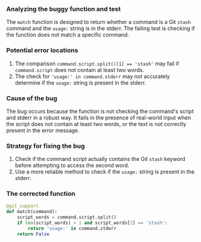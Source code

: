 ### Analyzing the buggy function and test
The `match` function is designed to return whether a command is a Git `stash` command and the `usage:` string is in the stderr. The failing test is checking if the function does not match a specific command.

### Potential error locations
1. The comparison `command.script.split()[1] == 'stash'` may fail if `command.script` does not contain at least two words.
2. The check for `'usage:' in command.stderr` may not accurately determine if the `usage:` string is present in the stderr.

### Cause of the bug
The bug occurs because the function is not checking the command's script and stderr in a robust way. It fails in the presence of real-world input when the script does not contain at least two words, or the text is not correctly present in the error message.

### Strategy for fixing the bug
1. Check if the command script actually contains the Git `stash` keyword before attempting to access the second word.
2. Use a more reliable method to check if the `usage:` string is present in the stderr.

### The corrected function
```python
@git_support
def match(command):
    script_words = command.script.split()
    if len(script_words) > 1 and script_words[1] == 'stash':
        return 'usage:' in command.stderr
    return False
```